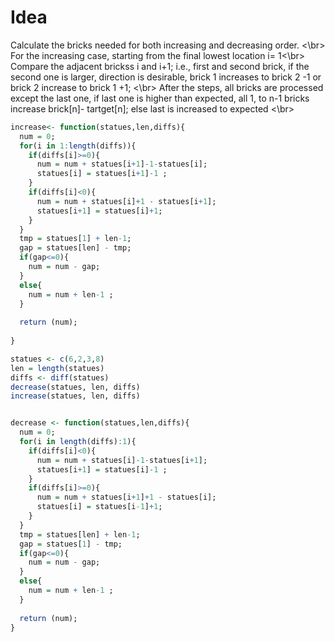 # Idea
Calculate the bricks needed for both increasing and decreasing order. <\br>
For the increasing case, starting from the final lowest location i= 1<\br>
Compare the adjacent brickss i and i+1; i.e.,  first and second brick, if the second one is larger, direction is desirable, brick 1 increases to brick 2 -1 or brick 2 increase to brick 1 +1; <\br>
After the steps, all bricks are processed except the last one, if last one is higher than expected, all 1, to n-1 bricks increase brick[n]- tartget[n];
else last is increased to expected <\br>
```R
increase<- function(statues,len,diffs){
  num = 0;
  for(i in 1:length(diffs)){
    if(diffs[i]>=0){
      num = num + statues[i+1]-1-statues[i];
      statues[i] = statues[i+1]-1 ;
    }
    if(diffs[i]<0){
      num = num + statues[i]+1 - statues[i+1];
      statues[i+1] = statues[i]+1;
    }
  }
  tmp = statues[1] + len-1;
  gap = statues[len] - tmp;
  if(gap<=0){
    num = num - gap;
  }
  else{
    num = num + len-1 ;
  }
  
  return (num);
  
}

statues <- c(6,2,3,8)
len = length(statues)
diffs <- diff(statues)
decrease(statues, len, diffs)
increase(statues, len, diffs)


decrease <- function(statues,len,diffs){
  num = 0;
  for(i in length(diffs):1){
    if(diffs[i]<0){
      num = num + statues[i]-1-statues[i+1];
      statues[i+1] = statues[i]-1 ;
    }
    if(diffs[i]>=0){
      num = num + statues[i+1]+1 - statues[i];
      statues[i] = statues[i-1]+1;
    }
  }
  tmp = statues[len] + len-1;
  gap = statues[1] - tmp;
  if(gap<=0){
    num = num - gap;
  }
  else{
    num = num + len-1 ;
  }
  
  return (num);
}
```
